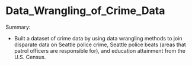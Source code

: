 # Data_Wrangling_of_Crime_Data

Summary:

* Built a dataset of crime data by using data wrangling methods to join disparate data on Seattle police crime, Seattle police beats (areas that patrol officers are responsible for), and education attainment from the U.S. Census.
